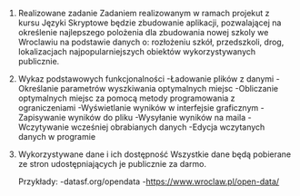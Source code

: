 1. Realizowane zadanie
    Zadaniem realizowanym w ramach projekut z kursu Języki Skryptowe będzie zbudowanie aplikacji,
    pozwalającej na określenie najlepszego polożenia dla zbudowania nowej szkoly we Wroclawiu na podstawie
    danych o: rozłożeniu szkół, przedszkoli, drog, lokalizacjach najpopularniejszych obiektów wykorzystywanych publicznie.


2. Wykaz podstawowych funkcjonalności
    -Ładowanie plików z danymi
    -Określanie parametrów wyszkiwania optymalnych miejsc
    -Obliczanie optymalnych miejsc za pomocą metody programowania z ograniczeniami
    -Wyświetlanie wyników w interfejsie graficznym
    -Zapisywanie wyników do pliku
    -Wysyłanie wyników na maila
    -Wczytywanie wcześniej obrabianych danych
    -Edycja wczytanych danych w programie

3. Wykorzystywane dane i ich dostępność
    Wszystkie dane będą pobierane ze stron udostępniających je publicznie za darmo.

    Przykłady:
        -datasf.org/opendata
        -https://www.wroclaw.pl/open-data/